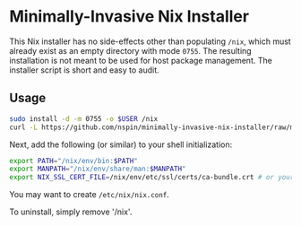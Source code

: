 # Minimally-Invasive Nix Installer

This Nix installer has no side-effects other than populating `/nix`, which must already exist as an empty directory with mode `0755`. The resulting installation is not meant to be used for host package management. The installer script is short and easy to audit.

## Usage

```sh
sudo install -d -m 0755 -o $USER /nix
curl -L https://github.com/nspin/minimally-invasive-nix-installer/raw/master/dist/install.sh | bash
```

Next, add the following (or similar) to your shell initialization:

```sh
export PATH="/nix/env/bin:$PATH"
export MANPATH="/nix/env/share/man:$MANPATH"
export NIX_SSL_CERT_FILE=/nix/env/etc/ssl/certs/ca-bundle.crt # or your favorite cert bundle
```

You may want to create `/etc/nix/nix.conf`.

To uninstall, simply remove '/nix'.
